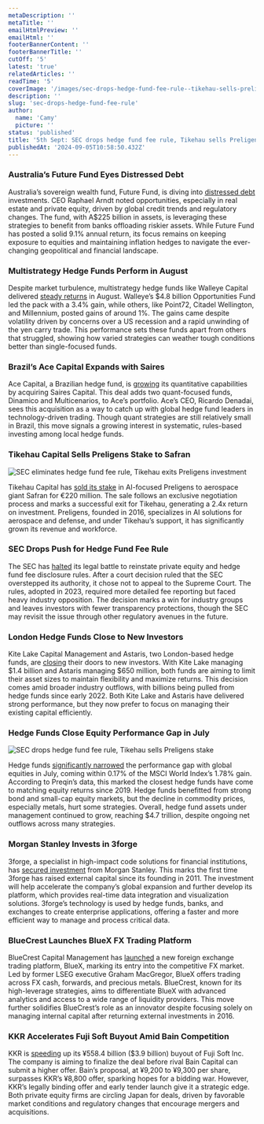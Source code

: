 ```yaml
---
metaDescription: ''
metaTitle: ''
emailHtmlPreview: ''
emailHtml: ''
footerBannerContent: ''
footerBannerTitle: ''
cutOff: '5'
latest: 'true'
relatedArticles: ''
readTime: '5'
coverImage: '/images/sec-drops-hedge-fund-fee-rule--tikehau-sells-preligens-stake-b-cyOD.webp'
description: ''
slug: 'sec-drops-hedge-fund-fee-rule'
author:
  name: 'Camy'
  picture: ''
status: 'published'
title: '5th Sept: SEC drops hedge fund fee rule, Tikehau sells Preligens stake'
publishedAt: '2024-09-05T10:58:50.432Z'
---
```


### Australia’s Future Fund Eyes Distressed Debt

Australia’s sovereign wealth fund, Future Fund, is diving into [distressed debt](https://www.bnnbloomberg.ca/business/international/2024/09/04/australia-sovereign-wealth-fund-sees-13-billion-jump-in-assets/) investments. CEO Raphael Arndt noted opportunities, especially in real estate and private equity, driven by global credit trends and regulatory changes. The fund, with A$225 billion in assets, is leveraging these strategies to benefit from banks offloading riskier assets. While Future Fund has posted a solid 9.1% annual return, its focus remains on keeping exposure to equities and maintaining inflation hedges to navigate the ever-changing geopolitical and financial landscape.

### Multistrategy Hedge Funds Perform in August

Despite market turbulence, multistrategy hedge funds like Walleye Capital delivered [steady returns](https://www.bnnbloomberg.ca/investing/2024/09/04/multistrategy-hedge-funds-notch-steady-gains-despite-august-turmoil/) in August. Walleye’s $4.8 billion Opportunities Fund led the pack with a 3.4% gain, while others, like Point72, Citadel Wellington, and Millennium, posted gains of around 1%. The gains came despite volatility driven by concerns over a US recession and a rapid unwinding of the yen carry trade. This performance sets these funds apart from others that struggled, showing how varied strategies can weather tough conditions better than single-focused funds.

### Brazil’s Ace Capital Expands with Saires

Ace Capital, a Brazilian hedge fund, is [growing](https://www.bnnbloomberg.ca/business/company-news/2024/09/04/brazil-hedge-fund-ace-capital-buys-quant-firm-saires-capital/) its quantitative capabilities by acquiring Saires Capital. This deal adds two quant-focused funds, Dinamico and Multicenarios, to Ace’s portfolio. Ace’s CEO, Ricardo Denadai, sees this acquisition as a way to catch up with global hedge fund leaders in technology-driven trading. Though quant strategies are still relatively small in Brazil, this move signals a growing interest in systematic, rules-based investing among local hedge funds.

### Tikehau Capital Sells Preligens Stake to Safran

![SEC eliminates hedge fund fee rule, Tikehau exits Preligens investment](/images/sec-drops-hedge-fund-fee-rule--tikehau-sells-preligens-stake-a-UyNj.webp)

Tikehau Capital has [sold its stake](https://www.privateequitywire.co.uk/tikehau-capital-completes-e220m-sale-of-preligens-stake-to-safran/) in AI-focused Preligens to aerospace giant Safran for €220 million. The sale follows an exclusive negotiation process and marks a successful exit for Tikehau, generating a 2.4x return on investment. Preligens, founded in 2016, specializes in AI solutions for aerospace and defense, and under Tikehau’s support, it has significantly grown its revenue and workforce.

### SEC Drops Push for Hedge Fund Fee Rule

The SEC has [halted](https://www.bnnbloomberg.ca/business/company-news/2024/09/04/sec-ends-legal-push-to-revive-hedge-fund-fee-disclosure-rule/) its legal battle to reinstate private equity and hedge fund fee disclosure rules. After a court decision ruled that the SEC overstepped its authority, it chose not to appeal to the Supreme Court. The rules, adopted in 2023, required more detailed fee reporting but faced heavy industry opposition. The decision marks a win for industry groups and leaves investors with fewer transparency protections, though the SEC may revisit the issue through other regulatory avenues in the future.

### London Hedge Funds Close to New Investors

Kite Lake Capital Management and Astaris, two London-based hedge funds, are [closing](https://www.hedgeweek.com/london-hedge-funds-kite-lake-and-astaris-to-close-to-new-investors/) their doors to new investors. With Kite Lake managing $1.4 billion and Astaris managing $650 million, both funds are aiming to limit their asset sizes to maintain flexibility and maximize returns. This decision comes amid broader industry outflows, with billions being pulled from hedge funds since early 2022. Both Kite Lake and Astaris have delivered strong performance, but they now prefer to focus on managing their existing capital efficiently.

### Hedge Funds Close Equity Performance Gap in July

![SEC drops hedge fund fee rule, Tikehau sells Preligens stake](/images/sec-drops-hedge-fund-fee-rule--tikehau-sells-preligens-stake-b-c4OD.webp)

Hedge funds [significantly narrowed](https://www.hedgeweek.com/hedge-funds-narrow-global-equities-performance-gap-in-july/) the performance gap with global equities in July, coming within 0.17% of the MSCI World Index’s 1.78% gain. According to Preqin’s data, this marked the closest hedge funds have come to matching equity returns since 2019. Hedge funds benefitted from strong bond and small-cap equity markets, but the decline in commodity prices, especially metals, hurt some strategies. Overall, hedge fund assets under management continued to grow, reaching $4.7 trillion, despite ongoing net outflows across many strategies.

### Morgan Stanley Invests in 3forge

3forge, a specialist in high-impact code solutions for financial institutions, has [secured investment](https://www.hedgeweek.com/3forge-secures-morgan-stanley-investment/) from Morgan Stanley. This marks the first time 3forge has raised external capital since its founding in 2011. The investment will help accelerate the company’s global expansion and further develop its platform, which provides real-time data integration and visualization solutions. 3forge’s technology is used by hedge funds, banks, and exchanges to create enterprise applications, offering a faster and more efficient way to manage and process critical data.

### BlueCrest Launches BlueX FX Trading Platform

BlueCrest Capital Management has [launched](https://www.hedgeweek.com/bluecrest-launches-fx-trading-platform-bluex/) a new foreign exchange trading platform, BlueX, marking its entry into the competitive FX market. Led by former LSEG executive Graham MacGregor, BlueX offers trading across FX cash, forwards, and precious metals. BlueCrest, known for its high-leverage strategies, aims to differentiate BlueX with advanced analytics and access to a wide range of liquidity providers. This move further solidifies BlueCrest’s role as an innovator despite focusing solely on managing internal capital after returning external investments in 2016.

### KKR Accelerates Fuji Soft Buyout Amid Bain Competition

KKR is [speeding](https://www.bnnbloomberg.ca/business/international/2024/09/04/kkr-said-to-speed-up-tender-offer-for-fuji-soft-to-fend-off-bain/) up its ¥558.4 billion ($3.9 billion) buyout of Fuji Soft Inc. The company is aiming to finalize the deal before rival Bain Capital can submit a higher offer. Bain’s proposal, at ¥9,200 to ¥9,300 per share, surpasses KKR’s ¥8,800 offer, sparking hopes for a bidding war. However, KKR’s legally binding offer and early tender launch give it a strategic edge. Both private equity firms are circling Japan for deals, driven by favorable market conditions and regulatory changes that encourage mergers and acquisitions.